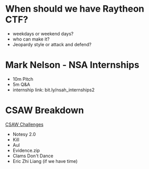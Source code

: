 # When should we have Raytheon CTF?
 - weekdays or weekend days?
 - who can make it?
 - Jeopardy style or attack and defend?

# Mark Nelson - NSA Internships
 - 10m Pitch
 - 5m Q&A
 - internship link: bit.ly/nsah_internships2

# CSAW Breakdown
[CSAW Challenges](https://ctf.csaw.io/challenges)
  - Notesy 2.0
  - Kill
  - Aul
  - Evidence.zip
  - Clams Don't Dance
  - Eric Zhi Liang (if we have time)
